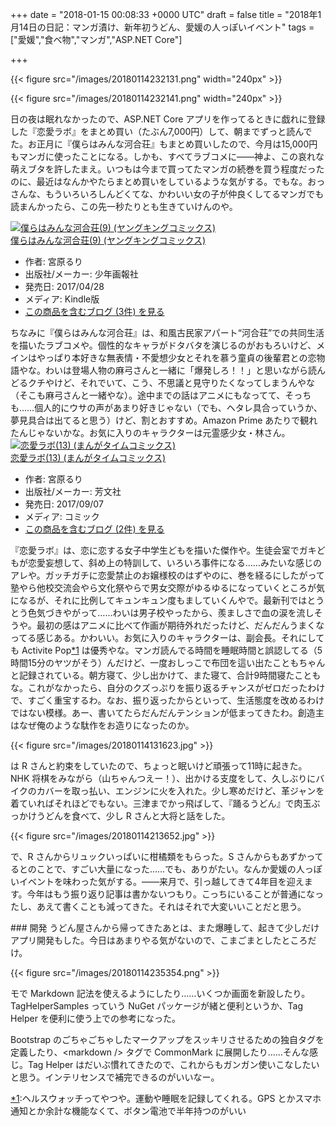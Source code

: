 
+++
date = "2018-01-15 00:08:33 +0000 UTC"
draft = false
title = "2018年1月14日の日記：マンガ漬け、新年初うどん、愛媛の人っぽいイベント"
tags = ["愛媛","食べ物","マンガ","ASP.NET Core"]

+++


{{< figure src="/images/20180114232131.png" width="240px" >}}



{{< figure src="/images/20180114232141.png" width="240px" >}}

日の夜は眠れなかったので、ASP.NET Core アプリを作ってるときに戯れに登録した『恋愛ラボ』をまとめ買い（たぶん7,000円）して、朝までずっと読んでた。お正月に『僕らはみんな河合荘』もまとめ買いしたので、今月は15,000円もマンガに使ったことになる。しかも、すべてラブコメに――神よ、この哀れな萌えブタを許したまえ。いつもは今まで買ってたマンガの続巻を買う程度だったのに、最近はなんかやたらまとめ買いをしているような気がする。でもな。おっさんな、もういろいろしんどくてな、かわいい女の子が仲良くしてるマンガでも読まんかったら、この先一秒たりとも生きていけんのや。<div class="hatena-asin-detail"><a href="http://www.amazon.co.jp/exec/obidos/ASIN/B072DX76TX/bestylesnet-22/"><img src="https://images-fe.ssl-images-amazon.com/images/I/51Cb7s2LajL._SL160_.jpg" class="hatena-asin-detail-image" alt="僕らはみんな河合荘(9) (ヤングキングコミックス)" title="僕らはみんな河合荘(9) (ヤングキングコミックス)"/></a><div class="hatena-asin-detail-info"><a href="http://www.amazon.co.jp/exec/obidos/ASIN/B072DX76TX/bestylesnet-22/">僕らはみんな河合荘(9) (ヤングキングコミックス)</a><ul><li><span class="hatena-asin-detail-label">作者:</span> 宮原るり</li><li><span class="hatena-asin-detail-label">出版社/メーカー:</span> 少年画報社</li><li><span class="hatena-asin-detail-label">発売日:</span> 2017/04/28</li><li><span class="hatena-asin-detail-label">メディア:</span> Kindle版</li><li><a href="http://d.hatena.ne.jp/asin/B072DX76TX/bestylesnet-22" target="_blank">この商品を含むブログ (3件) を見る</a></li></ul></div><div class="hatena-asin-detail-foot"></div></div>ちなみに『僕らはみんな河合荘』は、和風古民家アパート“河合荘”での共同生活を描いたラブコメや。個性的なキャラがドタバタを演じるのがおもろいけど、メインはやっぱり本好きな無表情・不愛想少女とそれを慕う童貞の後輩君との恋物語やな。わいは登場人物の麻弓さんと一緒に「爆発しろ！！」と思いながら読んどるクチやけど、それでいて、こう、不思議と見守りたくなってしまうんやな（そこも麻弓さんと一緒やな）。途中までの話はアニメにもなってて、そっちも……個人的にウサの声があまり好きじゃない（でも、ヘタレ具合っていうか、夢見具合は出てると思う）けど、割とおすすめ。Amazon Prime あたりで観れたんじゃないかな。お気に入りのキャラクターは元霊感少女・林さん。<div class="hatena-asin-detail"><a href="http://www.amazon.co.jp/exec/obidos/ASIN/4832256211/bestylesnet-22/"><img src="https://images-fe.ssl-images-amazon.com/images/I/51%2BVsVKiF2L._SL160_.jpg" class="hatena-asin-detail-image" alt="恋愛ラボ(13) (まんがタイムコミックス)" title="恋愛ラボ(13) (まんがタイムコミックス)"/></a><div class="hatena-asin-detail-info"><a href="http://www.amazon.co.jp/exec/obidos/ASIN/4832256211/bestylesnet-22/">恋愛ラボ(13) (まんがタイムコミックス)</a><ul><li><span class="hatena-asin-detail-label">作者:</span> 宮原るり</li><li><span class="hatena-asin-detail-label">出版社/メーカー:</span> 芳文社</li><li><span class="hatena-asin-detail-label">発売日:</span> 2017/09/07</li><li><span class="hatena-asin-detail-label">メディア:</span> コミック</li><li><a href="http://d.hatena.ne.jp/asin/4832256211/bestylesnet-22" target="_blank">この商品を含むブログ (2件) を見る</a></li></ul></div><div class="hatena-asin-detail-foot"></div></div>『恋愛ラボ』は、恋に恋する女子中学生どもを描いた傑作や。生徒会室でガキどもが恋愛妄想して、斜め上の特訓して、いろいろ事件になる……みたいな感じのアレや。ガッチガチに恋愛禁止のお嬢様校のはずやのに、巻を経るにしたがって塾やら他校交流会やら文化祭やらで男女交際がゆるゆるになっていくところが気になるが、それに比例してキュンキュン度もましていくんやで。最新刊ではとうとう色気づきやがって……わいは男子校やったから、羨ましさで血の涙を流しそうや。最初の感はアニメに比べて作画が期待外れだったけど、だんだんうまくなってる感じある。かわいい。お気に入りのキャラクターは、副会長。それにしても Activite Pop<a href="#f-8dc3d51d" name="fn-8dc3d51d" title="ヘルスウォッチってやつや。運動や睡眠を記録してくれる。GPS とかスマホ通知とか余計な機能なくて、ボタン電池で半年持つのがいい">*1</a> は優秀やな。マンガ読んでる時間を睡眠時間と誤認してる（5時間15分のヤツがそう）んだけど、一度おしっこで布団を這い出たこともちゃんと記録されている。朝方寝て、少し出かけて、また寝て、合計9時間寝たこともな。これがなかったら、自分のクズっぷりを振り返るチャンスがゼロだったわけで、すごく重宝するわ。なお、振り返ったからといって、生活態度を改めるわけではない模様。あー、書いてたらだんだんテンションが低まってきたわ。創造主はなぜ俺のような駄作をお造りになったのか。

{{< figure src="/images/20180114131623.jpg"  >}}

は R さんと約束をしていたので、ちょっと眠いけど頑張って11時に起きた。NHK 将棋をみながら（山ちゃんつえー！）、出かける支度をして、久しぶりにバイクのカバーを取っ払い、エンジンに火を入れた。少し寒めだけど、革ジャンを着ていればそれほどでもない。三津までかっ飛ばして、『踊るうどん』で肉玉ぶっかけうどんを食べて、少し R さんと大将と話をした。

{{< figure src="/images/20180114213652.jpg"  >}}

で、R さんからリュックいっぱいに柑橘類をもらった。S さんからもあずかってるとのことで、すごい大量になった……でも、ありがたい。なんか愛媛の人っぽいイベントを味わった気がする。――来月で、引っ越してきて4年目を迎えます。今年はもう振り返り記事は書かないつもり。こっちにいることが普通になったし、あえて書くことも減ってきた。それはそれで大変いいことだと思う。

<div class="section">
    ### 開発
    うどん屋さんから帰ってきたあとは、また爆睡して、起きて少しだけアプリ開発もした。今日はあまりやる気がないので、こまごまとしたところだけ。

{{< figure src="/images/20180114235354.png"  >}}

モで Markdown 記法を使えるようにしたり……いくつか画面を新設したり。TagHelperSamples っていう NuGet パッケージが緒と便利というか、Tag Helper を便利に使う上での参考になった。
<div class="github-card" data-user="dpaquette" data-repo="TagHelperSamples" data-width="400" data-height="" data-theme="default"></div

>
<script src="https://cdn.jsdelivr.net/github-cards/latest/widget.js"></script>
Bootstrap のごちゃごちゃしたマークアップをスッキリさせるための独自タグを定義したり、&lt;markdown /> タグで CommonMark に展開したり……そんな感じ。Tag Helper はだいぶ慣れてきたので、これからもガンガン使いこなしたいと思う。インテリセンスで補完できるのがいいなー。

</div><div class="footnote">
<a href="#fn-8dc3d51d" name="f-8dc3d51d" class="footnote-number">*1</a><span class="footnote-delimiter">:</span><span class="footnote-text">ヘルスウォッチってやつや。運動や睡眠を記録してくれる。GPS とかスマホ通知とか余計な機能なくて、ボタン電池で半年持つのがいい</span>
</div>

